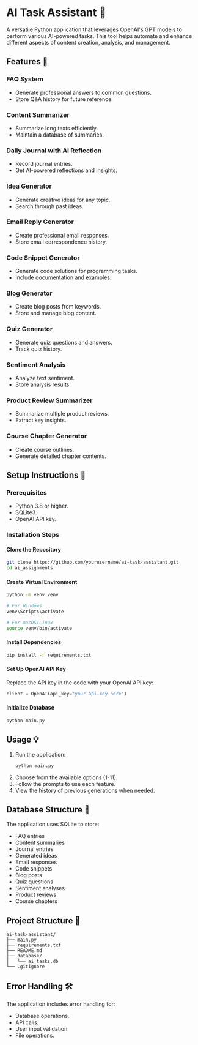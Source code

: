 # AI Task Assistant 🤖

A versatile Python application that leverages OpenAI's GPT models to perform various AI-powered tasks. This tool helps automate and enhance different aspects of content creation, analysis, and management.

## Features 🌟

### FAQ System
- Generate professional answers to common questions.
- Store Q&A history for future reference.

### Content Summarizer
- Summarize long texts efficiently.
- Maintain a database of summaries.

### Daily Journal with AI Reflection
- Record journal entries.
- Get AI-powered reflections and insights.

### Idea Generator
- Generate creative ideas for any topic.
- Search through past ideas.

### Email Reply Generator
- Create professional email responses.
- Store email correspondence history.

### Code Snippet Generator
- Generate code solutions for programming tasks.
- Include documentation and examples.

### Blog Generator
- Create blog posts from keywords.
- Store and manage blog content.

### Quiz Generator
- Generate quiz questions and answers.
- Track quiz history.

### Sentiment Analysis
- Analyze text sentiment.
- Store analysis results.

### Product Review Summarizer
- Summarize multiple product reviews.
- Extract key insights.

### Course Chapter Generator
- Create course outlines.
- Generate detailed chapter contents.

## Setup Instructions 🚀

### Prerequisites
- Python 3.8 or higher.
- SQLite3.
- OpenAI API key.

### Installation Steps

#### Clone the Repository
```bash
git clone https://github.com/yourusername/ai-task-assistant.git
cd ai_assignments
```

#### Create Virtual Environment
```bash
python -m venv venv

# For Windows
venv\Scripts\activate

# For macOS/Linux
source venv/bin/activate
```

#### Install Dependencies
```bash
pip install -r requirements.txt
```

#### Set Up OpenAI API Key
Replace the API key in the code with your OpenAI API key:
```python
client = OpenAI(api_key="your-api-key-here")
```

#### Initialize Database
```bash
python main.py
```

## Usage 💡

1. Run the application:
    ```bash
    python main.py
    ```
2. Choose from the available options (1-11).
3. Follow the prompts to use each feature.
4. View the history of previous generations when needed.

## Database Structure 📁
The application uses SQLite to store:
- FAQ entries
- Content summaries
- Journal entries
- Generated ideas
- Email responses
- Code snippets
- Blog posts
- Quiz questions
- Sentiment analyses
- Product reviews
- Course chapters

## Project Structure 📂
```plaintext
ai-task-assistant/
├── main.py
├── requirements.txt
├── README.md
├── database/
│   └── ai_tasks.db
└── .gitignore
```

## Error Handling 🛠️
The application includes error handling for:
- Database operations.
- API calls.
- User input validation.
- File operations.
